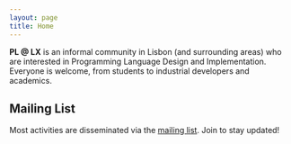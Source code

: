 ```yaml
---
layout: page
title: Home
---
```


**PL @ LX** is an informal community in Lisbon (and surrounding areas) who are interested in Programming Language Design and Implementation. Everyone is welcome, from students to industrial developers and academics.

## Mailing List

Most activities are disseminated via the [mailing list](https://groups.google.com/g/pl_lx/). Join to stay updated!
